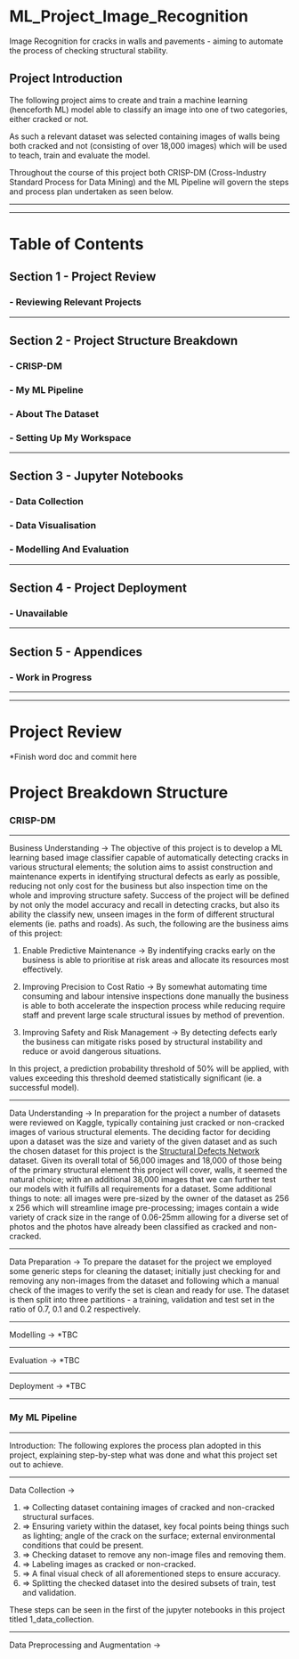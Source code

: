 # ML_Project_Image_Recognition
Image Recognition for cracks in walls and pavements - aiming to automate the process of checking structural stability.
## Project Introduction
The following project aims to create and train a machine learning (henceforth ML) model able to classify an image into one of two categories, either cracked or not. 

As such a relevant dataset was selected containing images of walls being both cracked and not (consisting of over 18,000 images) which will be used to teach, train and evaluate the model. 

Throughout the course of this project both CRISP-DM (Cross-Industry Standard Process for Data Mining) and the ML Pipeline will govern the steps and process plan undertaken as seen below.

<hr>
<hr>

# Table of Contents
## Section 1 - Project Review
### - Reviewing Relevant Projects
<hr>

## Section 2 - Project Structure Breakdown
### - CRISP-DM
### - My ML Pipeline
### - About The Dataset
### - Setting Up My Workspace
<hr>

## Section 3 - Jupyter Notebooks
### - Data Collection
### - Data Visualisation
### - Modelling And Evaluation
<hr>

## Section 4 - Project Deployment
### - Unavailable
<hr>

## Section 5 - Appendices
### - Work in Progress

<hr>
<hr>

# Project Review
*Finish word doc and commit here

# Project Breakdown Structure
### CRISP-DM 

<hr>

Business Understanding -> The objective of this project is to develop a ML learning based image classifier capable of automatically detecting cracks in various structural elements; the solution aims to assist construction and maintenance experts in identifying structural defects as early as possible, reducing not only cost for the business but also inspection time on the whole and improving structure safety. Success of the project will be defined by not only the model accuracy and recall in detecting cracks, but also its ability the classify new, unseen images in the form of different structural elements (ie. paths and roads). As such, the following are the business aims of this project: 
1. Enable Predictive Maintenance 
-> By indentifying cracks early on the business is able to prioritise at risk areas and allocate its resources most effectively.

2. Improving Precision to Cost Ratio
-> By somewhat automating time consuming and labour intensive inspections done manually the business is able to both accelerate the inspection process while reducing require staff and prevent large scale structural issues by method of prevention.

3. Improving Safety and Risk Management
-> By detecting defects early the business can mitigate risks posed by structural instability and reduce or avoid dangerous situations.

In this project, a prediction probability threshold of 50% will be applied, with values exceeding this threshold deemed statistically significant (ie. a successful model).

<hr>

Data Understanding -> In preparation for the project a number of datasets were reviewed on Kaggle, typically containing just cracked or non-cracked images of various structural elements. The deciding factor for deciding upon a dataset was the size and variety of the given dataset and as such the chosen dataset for this project is the [Structural Defects Network](https://www.kaggle.com/datasets/aniruddhsharma/structural-defects-network-concrete-crack-images?select=Pavements) dataset. Given its overall total of 56,000 images and 18,000 of those being of the primary structural element this project will cover, walls, it seemed the natural choice; with an additional 38,000 images that we can further test our models with it fulfills all requirements for a dataset. Some additional things to note: all images were pre-sized by the owner of the dataset as 256 x 256 which will streamline image pre-processing; images contain a wide variety of crack size in the range of 0.06-25mm allowing for a diverse set of photos and the photos have already been classified as cracked and non-cracked. 

<hr>

Data Preparation -> To prepare the dataset for the project we employed some generic steps for cleaning the dataset; initially just checking for and removing any non-images from the dataset and following which a manual check of the images to verify the set is clean and ready for use. The dataset is then split into three partitions - a training, validation and test set in the ratio of 0.7, 0.1 and 0.2 respectively. 

<hr>

Modelling -> *TBC

<hr>

Evaluation -> *TBC

<hr>

Deployment -> *TBC

<hr> 

### My ML Pipeline

<hr>

Introduction: The following explores the process plan adopted in this project, explaining step-by-step what was done and what this project set out to achieve.

<hr>

Data Collection -> 
1. => Collecting dataset containing images of cracked and non-cracked structural surfaces.
2. => Ensuring variety within the dataset, key focal points being things such as lighting; angle of the crack on the surface; external environmental conditions that could be present.
3. => Checking dataset to remove any non-image files and removing them. 
4. => Labeling images as cracked or non-cracked. 
5. => A final visual check of all aforementioned steps to ensure accuracy.
6. => Splitting the checked dataset into the desired subsets of train, test and validation. 

These steps can be seen in the first of the jupyter notebooks in this project titled 1_data_collection. 

<hr>

Data Preprocessing and Augmentation ->

